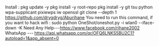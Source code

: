 Install :
pkg update -y
pkg install -y root-repo 
pkg install -y git tsu python wpa-supplicant pixiewps 
iw openssl 
git clone --depth 1 https://github.com/drygdryg/Aburihane 
You need to run this command, if you want to hack wifi :
sudo python OneShot/oneshot.py -i wlan0 --iface-down -K
Need Any Help---https://www.facebook.com/rihane2002
WhatsApp --- https://api.whatsapp.com/qr/OFQ6LNKS5BU2C1?autoload=1&app_absent=0
